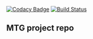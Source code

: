 <p style="text-align: center;">

[![Codacy Badge](https://api.codacy.com/project/badge/Grade/717cef7073964201bfcf4479b8f16974)](https://www.codacy.com/app/alexivenkov/mtg?utm_source=github.com&amp;utm_medium=referral&amp;utm_content=alexivenkov/mtg&amp;utm_campaign=Badge_Grade)
[![Build Status](https://travis-ci.com/alexivenkov/mtg.svg?branch=master)](https://travis-ci.com/alexivenkov/mtg)

</p>

## MTG project repo
